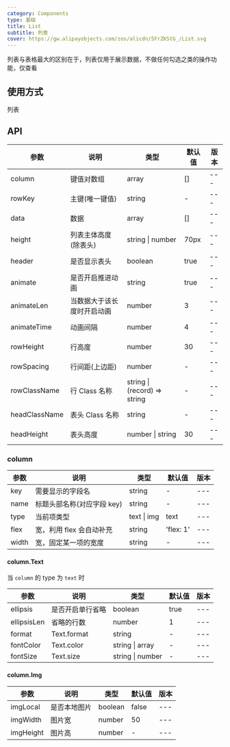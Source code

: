 ```yaml
---
category: Components
type: 基础
title: List
subtitle: 列表
cover: https://gw.alipayobjects.com/zos/alicdn/5FrZKStG_/List.svg
---
```


列表与表格最大的区别在于，列表仅用于展示数据，不做任何勾选之类的操作功能，仅查看

## 使用方式

列表

## API

| 参数          | 说明                       | 类型                         | 默认值 | 版本 |
| ------------- | -------------------------- | ---------------------------- | ------ | ---- |
| column        | 键值对数组                 | array                        | []     | ---  |
| rowKey        | 主键(唯一键值)             | string                       | -      | ---  |
| data          | 数据                       | array                        | []     | ---  |
| height        | 列表主体高度(除表头)       | string \| number             | 70px   | ---  |
| header        | 是否显示表头               | boolean                      | true   | ---  |
| animate       | 是否开启推进动画           | string                       | true   | ---  |
| animateLen    | 当数据大于该长度时开启动画 | number                       | 3      | ---  |
| animateTime   | 动画间隔                   | number                       | 4      | ---  |
| rowHeight     | 行高度                     | number                       | 30     | ---  |
| rowSpacing    | 行间距(上边距)             | number                       | -      | ---  |
| rowClassName  | 行 Class 名称              | string \| (record) => string | -      | ---  |
| headClassName | 表头 Class 名称            | string                       | -      | ---  |
| headHeight    | 表头高度                   | number \| string             | 30     | ---  |

### column

| 参数  | 说明                       | 类型        | 默认值    | 版本 |
| ----- | -------------------------- | ----------- | --------- | ---- |
| key   | 需要显示的字段名           | string      | -         | ---  |
| name  | 标题头部名称(对应字段 key) | string      | -         | ---  |
| type  | 当前项类型                 | text \| img | text      | ---  |
| flex  | 宽，利用 flex 会自动补充   | string      | 'flex: 1' | ---  |
| width | 宽，固定某一项的宽度       | string      | -         | ---  |

#### column.Text

当 `column` 的 type 为 `text` 时

| 参数        | 说明             | 类型             | 默认值 | 版本 |
| ----------- | ---------------- | ---------------- | ------ | ---- |
| ellipsis    | 是否开启单行省略 | boolean          | true   | ---  |
| ellipsisLen | 省略的行数       | number           | 1      | ---  |
| format      | Text.format      | string           | -      | ---  |
| fontColor   | Text.color       | string \| array  | -      | ---  |
| fontSize    | Text.size        | string \| number | -      | ---  |

#### column.Img

| 参数      | 说明         | 类型    | 默认值 | 版本 |
| --------- | ------------ | ------- | ------ | ---- |
| imgLocal  | 是否本地图片 | boolean | false  | ---  |
| imgWidth  | 图片宽       | number  | 50     | ---  |
| imgHeight | 图片高       | number  | -      | ---  |
